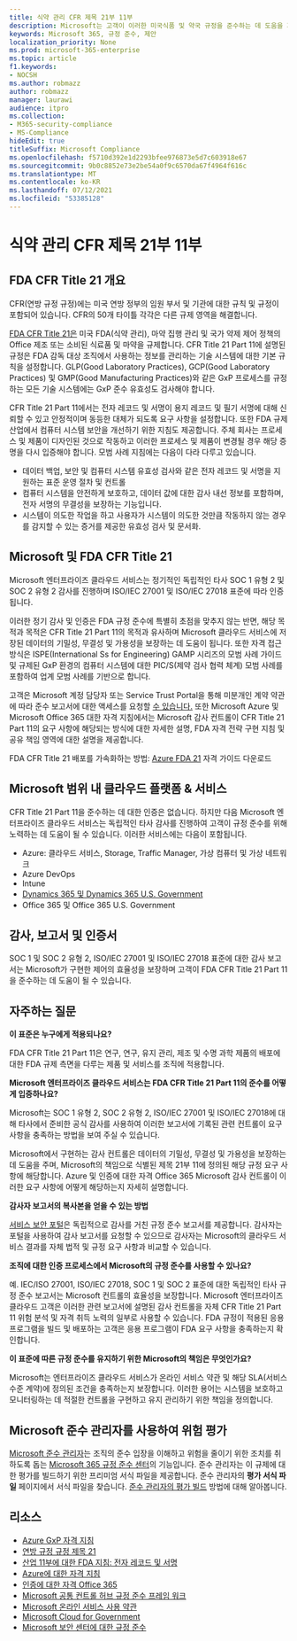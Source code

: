 ```yaml
---
title: 식약 관리 CFR 제목 21부 11부
description: Microsoft는 고객이 이러한 미국식품 및 약국 규정을 준수하는 데 도움을 제공합니다.
keywords: Microsoft 365, 규정 준수, 제안
localization_priority: None
ms.prod: microsoft-365-enterprise
ms.topic: article
f1.keywords:
- NOCSH
ms.author: robmazz
author: robmazz
manager: laurawi
audience: itpro
ms.collection:
- M365-security-compliance
- MS-Compliance
hideEdit: true
titleSuffix: Microsoft Compliance
ms.openlocfilehash: f5710d392e1d2293bfee976873e5d7c603918e67
ms.sourcegitcommit: 9b0c8852e73e2be54a0f9c6570da67f4964f616c
ms.translationtype: MT
ms.contentlocale: ko-KR
ms.lasthandoff: 07/12/2021
ms.locfileid: "53385128"
---
```

# <a name="food-and-drug-administration-cfr-title-21-part-11"></a>식약 관리 CFR 제목 21부 11부

## <a name="fda-cfr-title-21-overview"></a>FDA CFR Title 21 개요

CFR(연방 규정 규정)에는 미국 연방 정부의 임원 부서 및 기관에 대한 규칙 및 규정이 포함되어 있습니다. CFR의 50개 타이틀 각각은 다른 규제 영역을 해결합니다.

[FDA CFR Title 21은](https://aka.ms/FDA-CFR) 미국 FDA(식약 관리), 마약 집행 관리 및 국가 약제 제어 정책의 Office 제조 또는 소비된 식료품 및 마약을 규제합니다. CFR Title 21 Part 11에 설명된 규정은 FDA 감독 대상 조직에서 사용하는 정보를 관리하는 기술 시스템에 대한 기본 규칙을 설정합니다. GLP(Good Laboratory Practices), GCP(Good Laboratory Practices) 및 GMP(Good Manufacturing Practices)와 같은 GxP 프로세스를 규정하는 모든 기술 시스템에는 GxP 준수 유효성도 검사해야 합니다.

CFR Title 21 Part 11에서는 전자 레코드 및 서명이 용지 레코드 및 필기 서명에 대해 신뢰할 수 있고 안정적이며 동등한 대체가 되도록 요구 사항을 설정합니다. 또한 FDA 규제 산업에서 컴퓨터 시스템 보안을 개선하기 위한 지침도 제공합니다. 주체 회사는 프로세스 및 제품이 디자인된 것으로 작동하고 이러한 프로세스 및 제품이 변경될 경우 해당 증명을 다시 입증해야 합니다. 모범 사례 지침에는 다음이 다라 다루고 있습니다.

- 데이터 백업, 보안 및 컴퓨터 시스템 유효성 검사와 같은 전자 레코드 및 서명을 지원하는 표준 운영 절차 및 컨트롤
- 컴퓨터 시스템을 안전하게 보호하고, 데이터 값에 대한 감사 내선 정보를 포함하며, 전자 서명의 무결성을 보장하는 기능입니다.
- 시스템이 의도한 작업을 하고 사용자가 시스템이 의도한 것만큼 작동하지 않는 경우를 감지할 수 있는 증거를 제공한 유효성 검사 및 문서화.

## <a name="microsoft-and-fda-cfr-title-21"></a>Microsoft 및 FDA CFR Title 21

Microsoft 엔터프라이즈 클라우드 서비스는 정기적인 독립적인 타사 SOC 1 유형 2 및 SOC 2 유형 2 감사를 진행하며 ISO/IEC 27001 및 ISO/IEC 27018 표준에 따라 인증됩니다.

이러한 정기 감사 및 인증은 FDA 규정 준수에 특별히 초점을 맞추지 않는 반면, 해당 목적과 목적은 CFR Title 21 Part 11의 목적과 유사하며 Microsoft 클라우드 서비스에 저장된 데이터의 기밀성, 무결성 및 가용성을 보장하는 데 도움이 됩니다. 또한 자격 접근 방식은 ISPE(International Ss for Engineering) GAMP 시리즈의 모범 사례 가이드 및 규제된 GxP 환경의 컴퓨터 시스템에 대한 PIC/S(제약 검사 협력 체계) 모범 사례를 포함하여 업계 모범 사례를 기반으로 합니다.

고객은 Microsoft 계정 담당자 또는 Service Trust Portal을 통해 미분개인 계약 약관에 따라 준수 보고서에 대한 액세스를 요청할 [수 있습니다.](https://aka.ms/stphelp) 또한 Microsoft Azure 및 Microsoft Office 365 대한 자격 지침에서는 Microsoft 감사 컨트롤이 CFR Title 21 Part 11의 요구 사항에 해당되는 방식에 대한 자세한 설명, FDA 자격 전략 구현 지침 및 공유 책임 영역에 대한 설명을 제공합니다.

FDA CFR Title 21 배포를 가속화하는 방법: [Azure FDA 21](https://go.microsoft.com/fwlink/p/?linkid=2086604) 자격 가이드 다운로드

## <a name="microsoft-in-scope-cloud-platforms--services"></a>Microsoft 범위 내 클라우드 플랫폼 & 서비스

CFR Title 21 Part 11을 준수하는 데 대한 인증은 없습니다. 하지만 다음 Microsoft 엔터프라이즈 클라우드 서비스는 독립적인 타사 감사를 진행하여 고객이 규정 준수를 위해 노력하는 데 도움이 될 수 있습니다. 이러한 서비스에는 다음이 포함됩니다.

- Azure: 클라우드 서비스, Storage, Traffic Manager, 가상 컴퓨터 및 가상 네트워크
- Azure DevOps
- Intune
- [Dynamics 365 및 Dynamics 365 U.S. Government](https://aka.ms/d365-compliance-list)
- Office 365 및 Office 365 U.S. Government

## <a name="audits-reports-and-certificates"></a>감사, 보고서 및 인증서

SOC 1 및 SOC 2 유형 2, ISO/IEC 27001 및 ISO/IEC 27018 표준에 대한 감사 보고서는 Microsoft가 구현한 제어의 효율성을 보장하며 고객이 FDA CFR Title 21 Part 11을 준수하는 데 도움이 될 수 있습니다.

## <a name="frequently-asked-questions"></a>자주하는 질문

**이 표준은 누구에게 적용되나요?**

FDA CFR Title 21 Part 11은 연구, 연구, 유지 관리, 제조 및 수명 과학 제품의 배포에 대한 FDA 규제 측면을 다루는 제품 및 서비스를 조직에 적용합니다.

**Microsoft 엔터프라이즈 클라우드 서비스는 FDA CFR Title 21 Part 11의 준수를 어떻게 입증하나요?**

Microsoft는 SOC 1 유형 2, SOC 2 유형 2, ISO/IEC 27001 및 ISO/IEC 27018에 대해 타사에서 준비한 공식 감사를 사용하여 이러한 보고서에 기록된 관련 컨트롤이 요구 사항을 충족하는 방법을 보여 주실 수 있습니다.

Microsoft에서 구현하는 감사 컨트롤은 데이터의 기밀성, 무결성 및 가용성을 보장하는 데 도움을 주며, Microsoft의 책임으로 식별된 제목 21부 11에 정의된 해당 규정 요구 사항에 해당합니다. Azure 및 인증에 대한 자격 Office 365 Microsoft 감사 컨트롤이 이러한 요구 사항에 어떻게 해당하는지 자세히 설명합니다.

**감사자 보고서의 복사본을 얻을 수 있는 방법**

[서비스 보안 포털](https://aka.ms/stphelp)은 독립적으로 감사를 거친 규정 준수 보고서를 제공합니다. 감사자는 포털을 사용하여 감사 보고서를 요청할 수 있으므로 감사자는 Microsoft의 클라우드 서비스 결과를 자체 법적 및 규정 요구 사항과 비교할 수 있습니다.

**조직에 대한 인증 프로세스에서 Microsoft의 규정 준수를 사용할 수 있나요?**

예. IEC/ISO 27001, ISO/IEC 27018, SOC 1 및 SOC 2 표준에 대한 독립적인 타사 규정 준수 보고서는 Microsoft 컨트롤의 효율성을 보장합니다. Microsoft 엔터프라이즈 클라우드 고객은 이러한 관련 보고서에 설명된 감사 컨트롤을 자체 CFR Title 21 Part 11 위험 분석 및 자격 취득 노력의 일부로 사용할 수 있습니다. FDA 규정이 적용된 응용 프로그램을 빌드 및 배포하는 고객은 응용 프로그램이 FDA 요구 사항을 충족하는지 확인합니다.

**이 표준에 따른 규정 준수를 유지하기 위한 Microsoft의 책임은 무엇인가요?**

Microsoft는 엔터프라이즈 클라우드 서비스가 온라인 서비스 약관 및 [](https://www.microsoftvolumelicensing.com/DocumentSearch.aspx?Mode=3&DocumentTypeId=31) 해당 SLA(서비스 수준 계약)에 정의된 조건을 충족하는지 보장합니다. 이러한 용어는 시스템을 보호하고 모니터링하는 데 적절한 컨트롤을 구현하고 유지 관리하기 위한 책임을 정의합니다.

## <a name="use-microsoft-compliance-manager-to-assess-your-risk"></a>Microsoft 준수 관리자를 사용하여 위험 평가

[Microsoft 준수 관리자](/microsoft-365/compliance/compliance-manager)는 조직의 준수 입장을 이해하고 위험을 줄이기 위한 조치를 취하도록 돕는 [Microsoft 365 규정 준수 센터](/microsoft-365/compliance/microsoft-365-compliance-center)의 기능입니다. 준수 관리자는 이 규제에 대한 평가를 빌드하기 위한 프리미엄 서식 파일을 제공합니다. 준수 관리자의 **평가 서식 파일** 페이지에서 서식 파일을 찾습니다. [준수 관리자의 평가 빌드](/microsoft-365/compliance/compliance-manager-assessments) 방법에 대해 알아봅니다.

## <a name="resources"></a>리소스

- [Azure GxP 자격 지침](https://aka.ms/gxpcompliance)
- [연방 규정 규정 제목 21](https://aka.ms/FDA-CFR)
- [산업 11부에 대한 FDA 지침: 전자 레코드 및 서명](https://www.fda.gov/RegulatoryInformation/Guidances/ucm125067.htm)
- [Azure에 대한 자격 지침](https://aka.ms/azurefda21cfrpart11qualguide)
- [인증에 대한 자격 Office 365](https://aka.ms/o365-qualification-guideline)
- [Microsoft 공통 컨트롤 허브 규정 준수 프레임 워크](https://www.microsoft.com/trust-center/compliance/compliance-overview)
- [Microsoft 온라인 서비스 사용 약관](https://aka.ms/Online-Services-Terms)
- [Microsoft Cloud for Government](https://aka.ms/govt-cloud)
- [Microsoft 보안 센터에 대한 규정 준수](https://www.microsoft.com/trust-center/compliance/compliance-overview)
